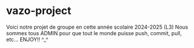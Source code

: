 # vazo-project
Voici notre projet de groupe en cette année scolaire 2024-2025 (L3)
Nous sommes tous ADMIN pour que tout le monde puisse push, commit, pull, etc...
ENJOY!! ^_^
